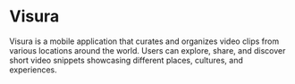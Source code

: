 # Visura
Visura is a mobile application that curates and organizes video clips from various locations around the world. Users can explore, share, and discover short video snippets showcasing different places, cultures, and experiences.
